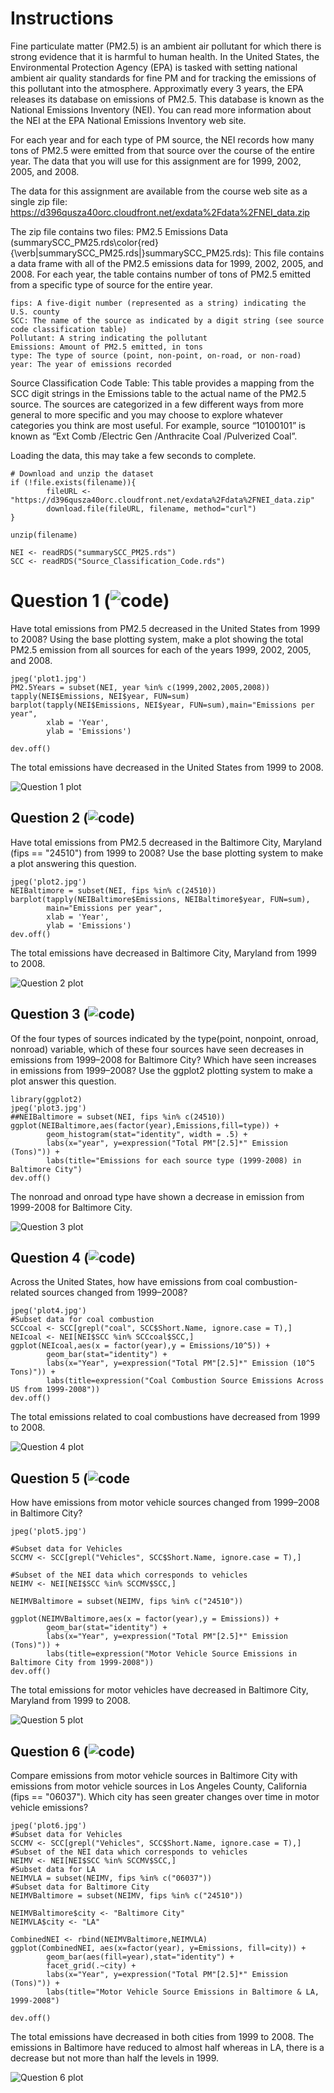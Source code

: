 # Instructions

Fine particulate matter (PM2.5) is an ambient air pollutant for which there is strong evidence that it is harmful to human health. In the United States, the Environmental Protection Agency (EPA) is tasked with setting national ambient air quality standards for fine PM and for tracking the emissions of this pollutant into the atmosphere. Approximatly every 3 years, the EPA releases its database on emissions of PM2.5. This database is known as the National Emissions Inventory (NEI). You can read more information about the NEI at the EPA National Emissions Inventory web site.

For each year and for each type of PM source, the NEI records how many tons of PM2.5 were emitted from that source over the course of the entire year. The data that you will use for this assignment are for 1999, 2002, 2005, and 2008.

The data for this assignment are available from the course web site as a single zip file:
https://d396qusza40orc.cloudfront.net/exdata%2Fdata%2FNEI_data.zip

The zip file contains two files:
PM2.5 Emissions Data (summarySCC_PM25.rds\color{red}{\verb|summarySCC_PM25.rds|}summarySCC_PM25.rds): This file contains a data frame with all of the PM2.5 emissions data for 1999, 2002, 2005, and 2008. For each year, the table contains number of tons of PM2.5 emitted from a specific type of source for the entire year. 

    fips: A five-digit number (represented as a string) indicating the U.S. county
    SCC: The name of the source as indicated by a digit string (see source code classification table)
    Pollutant: A string indicating the pollutant
    Emissions: Amount of PM2.5 emitted, in tons
    type: The type of source (point, non-point, on-road, or non-road)
    year: The year of emissions recorded

Source Classification Code Table: This table provides a mapping from the SCC digit strings in the Emissions table to the actual name of the PM2.5 source. The sources are categorized in a few different ways from more general to more specific and you may choose to explore whatever categories you think are most useful. For example, source “10100101” is known as “Ext Comb /Electric Gen /Anthracite Coal /Pulverized Coal”.

Loading the data, this may take a few seconds to complete.

```
# Download and unzip the dataset
if (!file.exists(filename)){
        fileURL <- "https://d396qusza40orc.cloudfront.net/exdata%2Fdata%2FNEI_data.zip"
        download.file(fileURL, filename, method="curl")
}  

unzip(filename) 

NEI <- readRDS("summarySCC_PM25.rds")
SCC <- readRDS("Source_Classification_Code.rds")
```

# Question 1 (![code](/plot1.r))
Have total emissions from PM2.5 decreased in the United States from 1999 to 2008? Using the base plotting system, make a plot showing the total PM2.5 emission from all sources for each of the years 1999, 2002, 2005, and 2008.

```
jpeg('plot1.jpg')
PM2.5Years = subset(NEI, year %in% c(1999,2002,2005,2008))
tapply(NEI$Emissions, NEI$year, FUN=sum)
barplot(tapply(NEI$Emissions, NEI$year, FUN=sum),main="Emissions per year",
        xlab = 'Year',
        ylab = 'Emissions')

dev.off()
```
The total emissions have decreased in the United States from 1999 to 2008.

![Question 1 plot](/plot1.jpg)
    
## Question 2 (![code](/plot2.r))
Have total emissions from PM2.5 decreased in the Baltimore City, Maryland (fips == "24510") from 1999 to 2008? Use the base plotting system to make a plot answering this question.

```
jpeg('plot2.jpg')
NEIBaltimore = subset(NEI, fips %in% c(24510))
barplot(tapply(NEIBaltimore$Emissions, NEIBaltimore$year, FUN=sum),
        main="Emissions per year",
        xlab = 'Year',
        ylab = 'Emissions')
dev.off()
```
The total emissions have decreased in Baltimore City, Maryland from 1999 to 2008.

![Question 2 plot](/plot2.jpg)

## Question 3 (![code](/plot3.r))
Of the four types of sources indicated by the type(point, nonpoint, onroad, nonroad) variable, which of these four sources have seen decreases in emissions from 1999–2008 for Baltimore City? Which have seen increases in emissions from 1999–2008? Use the ggplot2 plotting system to make a plot answer this question.

```
library(ggplot2) 
jpeg('plot3.jpg')
##NEIBaltimore = subset(NEI, fips %in% c(24510))
ggplot(NEIBaltimore,aes(factor(year),Emissions,fill=type)) +
        geom_histogram(stat="identity", width = .5) +
        labs(x="year", y=expression("Total PM"[2.5]*" Emission (Tons)")) + 
        labs(title="Emissions for each source type (1999-2008) in Baltimore City")
dev.off()
```
The nonroad and onroad type have shown a decrease in emission from 1999-2008 for Baltimore City.

![Question 3 plot](/plot3.jpg)

## Question 4 (![code](/plot4.r))
Across the United States, how have emissions from coal combustion-related sources changed from 1999–2008?
   
```
jpeg('plot4.jpg')
#Subset data for coal combustion 
SCCcoal <- SCC[grepl("coal", SCC$Short.Name, ignore.case = T),]
NEIcoal <- NEI[NEI$SCC %in% SCCcoal$SCC,]
ggplot(NEIcoal,aes(x = factor(year),y = Emissions/10^5)) +
        geom_bar(stat="identity") +
        labs(x="Year", y=expression("Total PM"[2.5]*" Emission (10^5 Tons)")) + 
        labs(title=expression("Coal Combustion Source Emissions Across US from 1999-2008"))
dev.off()
```
The total emissions related to coal combustions have decreased from 1999 to 2008.

![Question 4 plot](/plot4.jpg)

## Question 5 (![code](/plot5.r)
How have emissions from motor vehicle sources changed from 1999–2008 in Baltimore City?

```
jpeg('plot5.jpg')

#Subset data for Vehicles
SCCMV <- SCC[grepl("Vehicles", SCC$Short.Name, ignore.case = T),]

#Subset of the NEI data which corresponds to vehicles
NEIMV <- NEI[NEI$SCC %in% SCCMV$SCC,]

NEIMVBaltimore = subset(NEIMV, fips %in% c("24510"))

ggplot(NEIMVBaltimore,aes(x = factor(year),y = Emissions)) +
        geom_bar(stat="identity") +
        labs(x="Year", y=expression("Total PM"[2.5]*" Emission (Tons)")) + 
        labs(title=expression("Motor Vehicle Source Emissions in Baltimore City from 1999-2008"))
dev.off()
```
The total emissions for motor vehicles have decreased in Baltimore City, Maryland from 1999 to 2008.

![Question 5 plot](/plot5.jpg)

## Question 6 (![code](/plot6.r))
Compare emissions from motor vehicle sources in Baltimore City with emissions from motor vehicle sources in Los Angeles County, California (fips == "06037"). Which city has seen greater changes over time in motor vehicle emissions?

```
jpeg('plot6.jpg')
#Subset data for Vehicles
SCCMV <- SCC[grepl("Vehicles", SCC$Short.Name, ignore.case = T),]
#Subset of the NEI data which corresponds to vehicles
NEIMV <- NEI[NEI$SCC %in% SCCMV$SCC,]
#Subset data for LA
NEIMVLA = subset(NEIMV, fips %in% c("06037"))
#Subset data for Baltimore City
NEIMVBaltimore = subset(NEIMV, fips %in% c("24510"))

NEIMVBaltimore$city <- "Baltimore City"
NEIMVLA$city <- "LA"

CombinedNEI <- rbind(NEIMVBaltimore,NEIMVLA)
ggplot(CombinedNEI, aes(x=factor(year), y=Emissions, fill=city)) +
        geom_bar(aes(fill=year),stat="identity") +
        facet_grid(.~city) +
        labs(x="Year", y=expression("Total PM"[2.5]*" Emission (Tons)")) + 
        labs(title="Motor Vehicle Source Emissions in Baltimore & LA, 1999-2008")

dev.off()
```
The total emissions have decreased in both cities from 1999 to 2008. The emissions in Baltimore have reduced to almost half whereas in LA, there is a decrease but not more than half the levels in 1999.

![Question 6 plot](/plot6.jpg)
